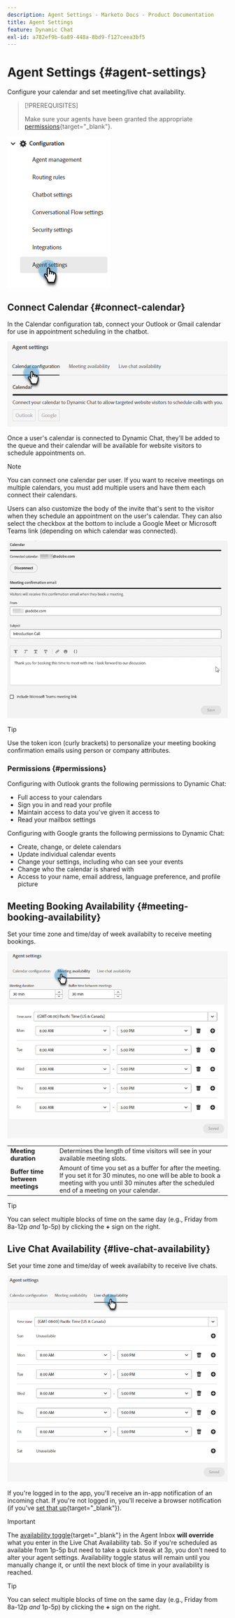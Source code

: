```yaml
---
description: Agent Settings - Marketo Docs - Product Documentation
title: Agent Settings
feature: Dynamic Chat
exl-id: a782ef9b-6a89-448a-8bd9-f127ceea3bf5
---
```

# Agent Settings {#agent-settings}

Configure your calendar and set meeting/live chat availability.

>[!PREREQUISITES]
>
>Make sure your agents have been granted the appropriate [permissions](/help/marketo/product-docs/demand-generation/dynamic-chat/setup-and-configuration/permissions.md){target="_blank"}.

   ![](assets/agent-settings-1.png)

## Connect Calendar {#connect-calendar}

In the Calendar configuration tab, connect your Outlook or Gmail calendar for use in appointment scheduling in the chatbot.

   ![](assets/agent-settings-2.png)

Once a user's calendar is connected to Dynamic Chat, they'll be added to the queue and their calendar will be available for website visitors to schedule appointments on.

>[!NOTE]
>
>You can connect one calendar per user. If you want to receive meetings on multiple calendars, you must add multiple users and have them each connect their calendars.

Users can also customize the body of the invite that's sent to the visitor when they schedule an appointment on the user's calendar. They can also select the checkbox at the bottom to include a Google Meet or Microsoft Teams link (depending on which calendar was connected).

   ![](assets/agent-settings-3.png)

>[!TIP]
>
>Use the token icon (curly brackets) to personalize your meeting booking confirmation emails using person or company attributes.

### Permissions {#permissions}

Configuring with Outlook grants the following permissions to Dynamic Chat:

* Full access to your calendars
* Sign you in and read your profile
* Maintain access to data you've given it access to
* Read your mailbox settings

Configuring with Google grants the following permissions to Dynamic Chat:

* Create, change, or delete calendars
* Update individual calendar events
* Change your settings, including who can see your events
* Change who the calendar is shared with
* Access to your name, email address, language preference, and profile picture

## Meeting Booking Availability {#meeting-booking-availability}

Set your time zone and time/day of week availabilty to receive meeting bookings.

   ![](assets/agent-settings-4.png)

<table> 
 <tbody> 
  <tr> 
   <td><b>Meeting duration</b></td>
   <td>Determines the length of time visitors will see in your available meeting slots.</td>
  </tr> 
  <tr> 
   <td><b>Buffer time between meetings</b></td>
   <td>Amount of time you set as a buffer for after the meeting. If you set it for 30 minutes, no one will be able to book a meeting with you until 30 minutes after the scheduled end of a meeting on your calendar.</td>
  </tr>
 </tbody> 
</table>

>[!TIP]
>
>You can select multiple blocks of time on the same day (e.g., Friday from 8a-12p _and_ 1p-5p) by clicking the **+** sign on the right.

## Live Chat Availability {#live-chat-availability}

Set your time zone and time/day of week availabilty to receive live chats.

   ![](assets/agent-settings-5.png)

If you're logged in to the app, you'll receive an in-app notification of an incoming chat. If you're not logged in, you'll receive a browser notification (if you've [set that up](/help/marketo/product-docs/demand-generation/dynamic-chat/live-chat/agent-inbox.md#live-chat-notifications){target="_blank"}).

>[!IMPORTANT]
>
>The [availability toggle](/help/marketo/product-docs/demand-generation/dynamic-chat/live-chat/agent-inbox.md#availability-toggle){target="_blank"} in the Agent Inbox **will override** what you enter in the Live Chat Availability tab. So if you're scheduled as available from 1p-5p but need to take a quick break at 3p, you don't need to alter your agent settings. Availability toggle status will remain until you manually change it, or until the next block of time in your availability is reached.

>[!TIP]
>
>You can select multiple blocks of time on the same day (e.g., Friday from 8a-12p _and_ 1p-5p) by clicking the **+** sign on the right.
